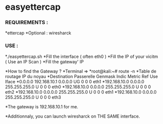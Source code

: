 # easyettercap

### REQUIREMENTS :
*ettercap
*Optional : wiresharck

### USE :
*./easyettercap.sh
*Fill the interface ( often eth0 )
*Fill the IP of your vicitm ( Use an IP Scan )
*Fill the gateway' IP 

*How to find the Gateway ?
*Terminal => 
*root@kali:~# route -n
*Table de routage IP du noyau
*Destination     Passerelle      Genmask         Indic Metric Ref    Use Iface
*0.0.0.0         192.168.10.1    0.0.0.0         UG    0      0        0 eth1
*192.168.10.0    0.0.0.0         255.255.255.0   U     0      0        0 eth0
*192.168.10.0    0.0.0.0         255.255.255.0   U     0      0        0 eth2
*192.168.10.0    0.0.0.0         255.255.255.0   U     0      0        0 eth1
*192.168.10.0    0.0.0.0         255.255.255.0   U     0      0        0 eth3


*The gateway is 192.168.10.1 for me.

*Additionnaly, you can launch wiresharck on THE SAME interface.

